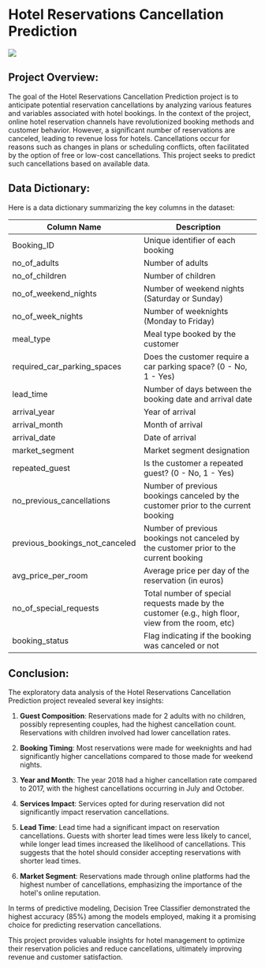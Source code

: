 # Hotel Reservations Cancellation Prediction
![](https://static.vecteezy.com/system/resources/previews/000/474/062/original/hotel-reservation-conceptual-illustration-design-vector.jpg)
## Project Overview:

The goal of the Hotel Reservations Cancellation Prediction project is to anticipate potential reservation cancellations by analyzing various features and variables associated with hotel bookings. In the context of the project, online hotel reservation channels have revolutionized booking methods and customer behavior. However, a significant number of reservations are canceled, leading to revenue loss for hotels. Cancellations occur for reasons such as changes in plans or scheduling conflicts, often facilitated by the option of free or low-cost cancellations. This project seeks to predict such cancellations based on available data.

## Data Dictionary:

Here is a data dictionary summarizing the key columns in the dataset:

| Column Name                     | Description                                           |
|---------------------------------|-------------------------------------------------------|
| Booking_ID                      | Unique identifier of each booking                     |
| no_of_adults                    | Number of adults                                      |
| no_of_children                  | Number of children                                    |
| no_of_weekend_nights            | Number of weekend nights (Saturday or Sunday)        |
| no_of_week_nights               | Number of weeknights (Monday to Friday)              |
| meal_type                       | Meal type booked by the customer                     |
| required_car_parking_spaces     | Does the customer require a car parking space? (0 - No, 1 - Yes) |
| lead_time                       | Number of days between the booking date and arrival date |
| arrival_year                    | Year of arrival                                       |
| arrival_month                   | Month of arrival                                      |
| arrival_date                    | Date of arrival                                       |
| market_segment                  | Market segment designation                           |
| repeated_guest                  | Is the customer a repeated guest? (0 - No, 1 - Yes)   |
| no_previous_cancellations       | Number of previous bookings canceled by the customer prior to the current booking |
| previous_bookings_not_canceled  | Number of previous bookings not canceled by the customer prior to the current booking |
| avg_price_per_room              | Average price per day of the reservation (in euros)  |
| no_of_special_requests          | Total number of special requests made by the customer (e.g., high floor, view from the room, etc) |
| booking_status                  | Flag indicating if the booking was canceled or not  |

## Conclusion:

The exploratory data analysis of the Hotel Reservations Cancellation Prediction project revealed several key insights:

1. **Guest Composition**: Reservations made for 2 adults with no children, possibly representing couples, had the highest cancellation count. Reservations with children involved had lower cancellation rates.

2. **Booking Timing**: Most reservations were made for weeknights and had significantly higher cancellations compared to those made for weekend nights. 

3. **Year and Month**: The year 2018 had a higher cancellation rate compared to 2017, with the highest cancellations occurring in July and October.

4. **Services Impact**: Services opted for during reservation did not significantly impact reservation cancellations.

5. **Lead Time**: Lead time had a significant impact on reservation cancellations. Guests with shorter lead times were less likely to cancel, while longer lead times increased the likelihood of cancellations. This suggests that the hotel should consider accepting reservations with shorter lead times.

6. **Market Segment**: Reservations made through online platforms had the highest number of cancellations, emphasizing the importance of the hotel's online reputation.

In terms of predictive modeling, Decision Tree Classifier demonstrated the highest accuracy (85%) among the models employed, making it a promising choice for predicting reservation cancellations.

This project provides valuable insights for hotel management to optimize their reservation policies and reduce cancellations, ultimately improving revenue and customer satisfaction.
